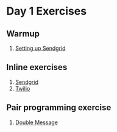 # Day 1 Exercises

## Warmup

1. [Setting up Sendgrid](warmup/)

## Inline exercises

1. [Sendgrid](sendgrid/)
1. [Twilio](twilio/)

## Pair programming exercise

1. [Double Message](https://github.com/horizons-school-of-technology/double-message/tree/master)
